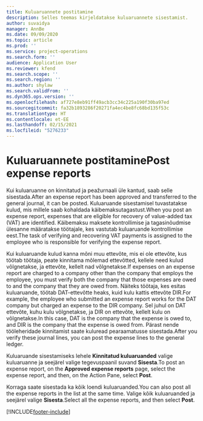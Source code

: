 ```yaml
---
title: Kuluaruannete postitamine
description: Selles teemas kirjeldatakse kuluaruannete sisestamist.
author: suvaidya
manager: AnnBe
ms.date: 09/09/2020
ms.topic: article
ms.prod: ''
ms.service: project-operations
ms.search.form: ''
audience: Application User
ms.reviewer: kfend
ms.search.scope: ''
ms.search.region: ''
ms.author: shylaw
ms.search.validFrom: ''
ms.dyn365.ops.version: ''
ms.openlocfilehash: af727e8eb91ff49acb3cc34c225a190f30ba97ed
ms.sourcegitcommit: fa32b1893286f20271fa4ec4be8fc68bd135f53c
ms.translationtype: HT
ms.contentlocale: et-EE
ms.lasthandoff: 02/15/2021
ms.locfileid: "5276233"
---
```

# <a name="post-expense-reports"></a><span data-ttu-id="9019d-103">Kuluaruannete postitamine</span><span class="sxs-lookup"><span data-stu-id="9019d-103">Post expense reports</span></span>

<span data-ttu-id="9019d-104">Kui kuluaruanne on kinnitatud ja peažurnaali üle kantud, saab selle sisestada.</span><span class="sxs-lookup"><span data-stu-id="9019d-104">After an expense report has been approved and transferred to the general journal, it can be posted.</span></span> <span data-ttu-id="9019d-105">Kuluaruande sisestamisel tuvastatakse kulud, mis millele saab kohaldada käibemaksutagastust.</span><span class="sxs-lookup"><span data-stu-id="9019d-105">When you post an expense report, expenses that are eligible for recovery of value-added tax (VAT) are identified.</span></span> <span data-ttu-id="9019d-106">Käibemaksu maksete kontrollimise ja tagasinõudmise ülesanne määratakse töötajale, kes vastutab kuluaruande kontrollimise eest.</span><span class="sxs-lookup"><span data-stu-id="9019d-106">The task of verifying and recovering VAT payments is assigned to the employee who is responsible for verifying the expense report.</span></span>

<span data-ttu-id="9019d-107">Kui kuluaruande kulud kanna mõni muu ettevõte, mis ei ole ettevõte, kus töötab töötaja, peate kinnitama mõlemad ettevõtted, kellele need kulud võlgnetakse, ja ettevõte, kellelt nad võlgnetakse.</span><span class="sxs-lookup"><span data-stu-id="9019d-107">If expenses on an expense report are charged to a company other than the company that employs the employee, you must verify both the company that those expenses are owed to and the company that they are owed from.</span></span> <span data-ttu-id="9019d-108">Näiteks töötaja, kes esitas kuluaruande, töötab DAT-ettevõtte heaks, kuid kulu kattis ettevõte DIR.</span><span class="sxs-lookup"><span data-stu-id="9019d-108">For example, the employee who submitted an expense report works for the DAT company but charged an expense to the DIR company.</span></span> <span data-ttu-id="9019d-109">Sel juhul on DAT ettevõte, kuhu kulu võlgnetakse, ja DIR on ettevõte, kellelt kulu on võlgnetakse.</span><span class="sxs-lookup"><span data-stu-id="9019d-109">In this case, DAT is the company that the expense is owed to, and DIR is the company that the expense is owed from.</span></span> <span data-ttu-id="9019d-110">Pärast nende tööleheridade kinnitamist saate kuluread pearaamatusse sisestada.</span><span class="sxs-lookup"><span data-stu-id="9019d-110">After you verify these journal lines, you can post the expense lines to the general ledger.</span></span>

<span data-ttu-id="9019d-111">Kuluaruande sisestamiseks lehele **Kinnitatud kuluaruanded** valige kuluaruanne ja seejärel valige tegevuspaanil suvand **Sisesta**.</span><span class="sxs-lookup"><span data-stu-id="9019d-111">To post an expense report, on the **Approved expense reports** page, select the expense report, and then, on the Action Pane, select **Post**.</span></span>

<span data-ttu-id="9019d-112">Korraga saate sisestada ka kõik loendi kuluaruanded.</span><span class="sxs-lookup"><span data-stu-id="9019d-112">You can also post all the expense reports in the list at the same time.</span></span> <span data-ttu-id="9019d-113">Valige kõik kuluaruanded ja seejärel valige **Sisesta**.</span><span class="sxs-lookup"><span data-stu-id="9019d-113">Select all the expense reports, and then select **Post**.</span></span>


[!INCLUDE[footer-include](../includes/footer-banner.md)]